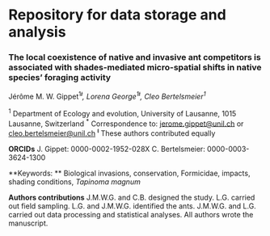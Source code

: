 # **Repository for data storage and analysis**

### The local coexistence of native and invasive ant competitors is associated with shades-mediated micro-spatial shifts in native species’ foraging activity
Jérôme M. W. Gippet<sup>1*ǂ</sup>, Lorena George<sup>1ǂ</sup>, Cleo Bertelsmeier<sup>1*</sup>

<sup>1</sup> Department of Ecology and evolution, University of Lausanne, 1015 Lausanne, Switzerland
<sup>*</sup> Correspondence to: jerome.gippet@unil.ch or cleo.bertelsmeier@unil.ch
<sup>ǂ</sup> These authors contributed equally

**ORCIDs**
J. Gippet: 0000-0002-1952-028X
C. Bertelsmeier: 0000-0003-3624-1300


**Keywords: **
Biological invasions, conservation, Formicidae, impacts, shading conditions, *Tapinoma magnum*

**Authors contributions**
J.M.W.G. and C.B. designed the study. L.G. carried out field sampling. L.G. and J.M.W.G. identified the ants. J.M.W.G. and L.G. carried out data processing and statistical analyses. All authors wrote the manuscript.



